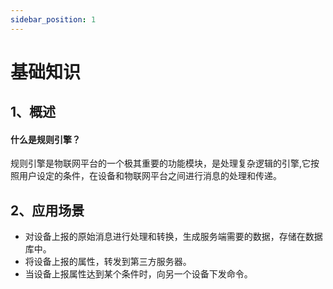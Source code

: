 ```yaml
---
sidebar_position: 1
---
```


# 基础知识

## 1、概述
#### 什么是规则引擎？
规则引擎是物联网平台的一个极其重要的功能模块，是处理复杂逻辑的引擎,它按照用户设定的条件，在设备和物联网平台之间进行消息的处理和传递。


## 2、应用场景
- 对设备上报的原始消息进行处理和转换，生成服务端需要的数据，存储在数据库中。
- 将设备上报的属性，转发到第三方服务器。
- 当设备上报属性达到某个条件时，向另一个设备下发命令。
